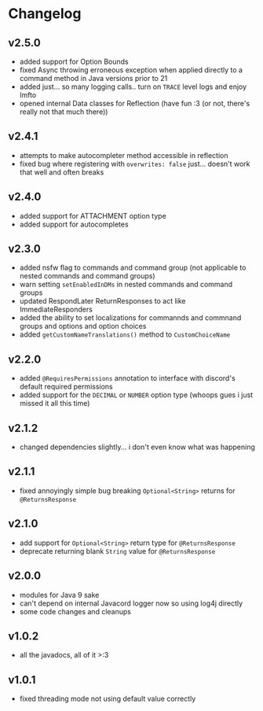 # Changelog

## v2.5.0
- added support for Option Bounds
- fixed Async throwing erroneous exception when applied directly to a command method in Java versions prior to 21
- added just... so many logging calls.. turn on `TRACE` level logs and enjoy lmfto
- opened internal Data classes for Reflection (have fun :3 (or not, there's really not that much there))

## v2.4.1
- attempts to make autocompleter method accessible in reflection
- fixed bug where registering with `overwrites: false` just... doesn't work that well and often breaks

## v2.4.0
- added support for ATTACHMENT option type
- added support for autocompletes

## v2.3.0
- added nsfw flag to commands and command group (not applicable to nested commands and command groups)
- warn setting `setEnabledInDMs` in nested commands and command groups
- updated RespondLater ReturnResponses to act like ImmediateResponders
- added the ability to set localizations for commannds and commnand groups and options and option choices
- added `getCustomNameTranslations()` method to `CustomChoiceName`

## v2.2.0
- added `@RequiresPermissions` annotation to interface with discord's default required permissions
- added support for the `DECIMAL` or `NUMBER` option type (whoops gues i just missed it all this time)

## v2.1.2
- changed dependencies slightly... i don't even know what was happening

## v2.1.1
- fixed annoyingly simple bug breaking `Optional<String>` returns for `@ReturnsResponse`

## v2.1.0
- add support for `Optional<String>` return type for `@ReturnsResponse`
- deprecate returning blank `String` value for `@ReturnsResponse`

## v2.0.0
- modules for Java 9 sake
- can't depend on internal Javacord logger now so using log4j directly
- some code changes and cleanups

## v1.0.2
- all the javadocs, all of it >:3

## v1.0.1
- fixed threading mode not using default value correctly